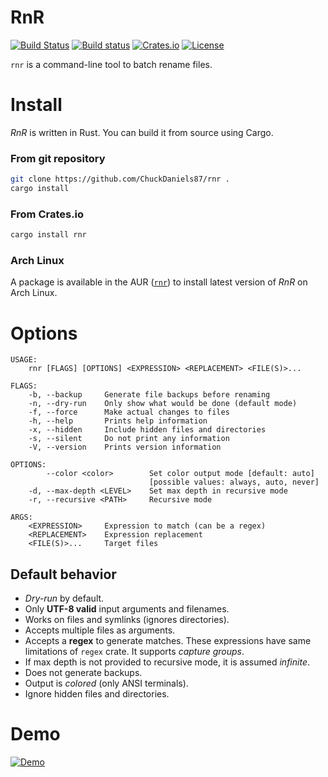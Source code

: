 # RnR
[![Build Status](https://travis-ci.org/ChuckDaniels87/rnr.svg?branch=master)](https://travis-ci.org/ChuckDaniels87/rnr)
[![Build status](https://ci.appveyor.com/api/projects/status/97e28mxlakxbeqex?svg=true)](https://ci.appveyor.com/project/ChuckDaniels87/rnr)
[![Crates.io](https://img.shields.io/crates/v/rnr.svg)](https://crates.io/crates/rnr)
[![License](https://img.shields.io/crates/l/rnr.svg)](https://github.com/ChuckDaniels87/rnr/blob/master/LICENSE)

`rnr` is a command-line tool to batch rename files.

# Install
*RnR* is written in Rust. You can build it from source using Cargo.

### From git repository
```sh
git clone https://github.com/ChuckDaniels87/rnr .
cargo install
```
### From Crates.io
```sh
cargo install rnr
```

### Arch Linux
A package is available in the AUR 
([`rnr`](https://aur.archlinux.org/packages/rnr/)) to install latest version of
*RnR* on Arch Linux.

# Options
```
USAGE:
    rnr [FLAGS] [OPTIONS] <EXPRESSION> <REPLACEMENT> <FILE(S)>...

FLAGS:
    -b, --backup     Generate file backups before renaming
    -n, --dry-run    Only show what would be done (default mode)
    -f, --force      Make actual changes to files
    -h, --help       Prints help information
    -x, --hidden     Include hidden files and directories
    -s, --silent     Do not print any information
    -V, --version    Prints version information

OPTIONS:
        --color <color>        Set color output mode [default: auto]
                               [possible values: always, auto, never]
    -d, --max-depth <LEVEL>    Set max depth in recursive mode
    -r, --recursive <PATH>     Recursive mode

ARGS:
    <EXPRESSION>     Expression to match (can be a regex)
    <REPLACEMENT>    Expression replacement
    <FILE(S)>...     Target files
```

## Default behavior
* *Dry-run* by default.
* Only **UTF-8 valid** input arguments and filenames.
* Works on files and symlinks (ignores directories).
* Accepts multiple files as arguments.
* Accepts a **regex** to generate matches. These expressions have same
  limitations of `regex` crate. It supports *capture groups*.
* If max depth is not provided to recursive mode, it is assumed *infinite*.
* Does not generate backups.
* Output is *colored* (only ANSI terminals).
* Ignore hidden files and directories.

# Demo
[![Demo](https://cdn.rawgit.com/ChuckDaniels87/b0607fdaa44c6201cde398b6a9e23e4e/raw/59d43365d15c55d9c259edd29292609c06de21f7/rnr-demo.svg)](https://cdn.rawgit.com/ChuckDaniels87/b0607fdaa44c6201cde398b6a9e23e4e/raw/f29d84760f4225dce74bf81052180e12a287b892/rnr-demo.svg)
